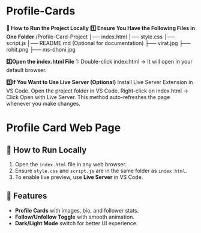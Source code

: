 # Profile-Cards
**📌 How to Run the Project Locally**
**1️⃣ Ensure You Have the Following Files in One Folder**
/Profile-Card-Project
│── index.html
│── style.css
│── script.js
│── README.md  (Optional for documentation)
├── virat.jpg
├── rohit.png
├── ms-dhoni.jpg

**2️⃣Open the index.html File**
1: Double-click index.html → It will open in your default browser.

**3️⃣If You Want to Use Live Server (Optional)**
Install Live Server Extension in VS Code.
Open the project folder in VS Code.
Right-click on index.html → Click Open with Live Server.
This method auto-refreshes the page whenever you make changes.

# Profile Card Web Page

## 📌 How to Run Locally
1. Open the `index.html` file in any web browser.
2. Ensure `style.css` and `script.js` are in the same folder as `index.html`.
3. To enable live preview, use **Live Server** in VS Code.

## 📜 Features
- **Profile Cards** with images, bio, and follower stats.
- **Follow/Unfollow Toggle** with smooth animation.
- **Dark/Light Mode** switch for better UI experience.
